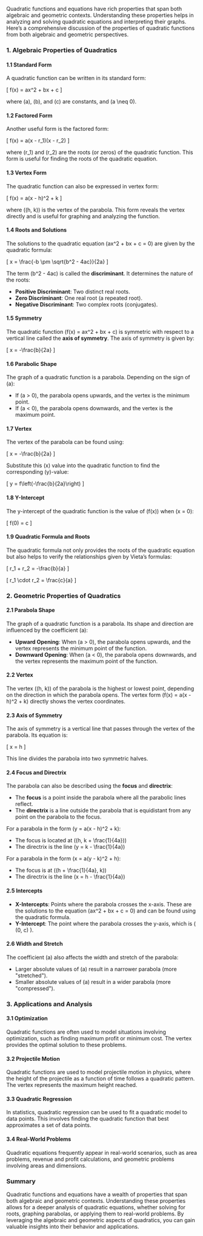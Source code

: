 
Quadratic functions and equations have rich properties that span both algebraic and geometric contexts. Understanding these properties helps in analyzing and solving quadratic equations and interpreting their graphs. Here’s a comprehensive discussion of the properties of quadratic functions from both algebraic and geometric perspectives.

### 1. **Algebraic Properties of Quadratics**

#### **1.1 Standard Form**

A quadratic function can be written in its standard form:

\[
f(x) = ax^2 + bx + c
\]

where \(a\), \(b\), and \(c\) are constants, and \(a \neq 0\). 

#### **1.2 Factored Form**

Another useful form is the factored form:

\[
f(x) = a(x - r_1)(x - r_2)
\]

where \(r_1\) and \(r_2\) are the roots (or zeros) of the quadratic function. This form is useful for finding the roots of the quadratic equation.


#### **1.3 Vertex Form**

The quadratic function can also be expressed in vertex form:

\[
f(x) = a(x - h)^2 + k
\]

where \((h, k)\) is the vertex of the parabola. This form reveals the vertex directly and is useful for graphing and analyzing the function.

#### **1.4 Roots and Solutions**

The solutions to the quadratic equation \(ax^2 + bx + c = 0\) are given by the quadratic formula:

\[
x = \frac{-b \pm \sqrt{b^2 - 4ac}}{2a}
\]

The term \(b^2 - 4ac\) is called the **discriminant**. It determines the nature of the roots:

- **Positive Discriminant**: Two distinct real roots.
- **Zero Discriminant**: One real root (a repeated root).
- **Negative Discriminant**: Two complex roots (conjugates).

#### **1.5 Symmetry**

The quadratic function \(f(x) = ax^2 + bx + c\) is symmetric with respect to a vertical line called the **axis of symmetry**. The axis of symmetry is given by:

\[
x = -\frac{b}{2a}
\]

#### **1.6 Parabolic Shape**

The graph of a quadratic function is a parabola. Depending on the sign of \(a\):

- If \(a > 0\), the parabola opens upwards, and the vertex is the minimum point.
- If \(a < 0\), the parabola opens downwards, and the vertex is the maximum point.

#### **1.7 Vertex**

The vertex of the parabola can be found using:

\[
x = -\frac{b}{2a}
\]

Substitute this \(x\) value into the quadratic function to find the corresponding \(y\)-value:

\[
y = f\left(-\frac{b}{2a}\right)
\]

#### **1.8 Y-Intercept**

The y-intercept of the quadratic function is the value of \(f(x)\) when \(x = 0\):

\[
f(0) = c
\]

#### **1.9 Quadratic Formula and Roots**

The quadratic formula not only provides the roots of the quadratic equation but also helps to verify the relationships given by Vieta’s formulas:

\[
r_1 + r_2 = -\frac{b}{a}
\]

\[
r_1 \cdot r_2 = \frac{c}{a}
\]

### 2. **Geometric Properties of Quadratics**

#### **2.1 Parabola Shape**

The graph of a quadratic function is a parabola. Its shape and direction are influenced by the coefficient \(a\):
- **Upward Opening**: When \(a > 0\), the parabola opens upwards, and the vertex represents the minimum point of the function.
- **Downward Opening**: When \(a < 0\), the parabola opens downwards, and the vertex represents the maximum point of the function.

#### **2.2 Vertex**

The vertex \((h, k)\) of the parabola is the highest or lowest point, depending on the direction in which the parabola opens. The vertex form \(f(x) = a(x - h)^2 + k\) directly shows the vertex coordinates.

#### **2.3 Axis of Symmetry**

The axis of symmetry is a vertical line that passes through the vertex of the parabola. Its equation is:

\[
x = h
\]

This line divides the parabola into two symmetric halves.

#### **2.4 Focus and Directrix**

The parabola can also be described using the **focus** and **directrix**:

- The **focus** is a point inside the parabola where all the parabolic lines reflect.
- The **directrix** is a line outside the parabola that is equidistant from any point on the parabola to the focus.

For a parabola in the form \(y = a(x - h)^2 + k\):

- The focus is located at \((h, k + \frac{1}{4a})\)
- The directrix is the line \(y = k - \frac{1}{4a}\)

For a parabola in the form \(x = a(y - k)^2 + h\):

- The focus is at \((h + \frac{1}{4a}, k)\)
- The directrix is the line \(x = h - \frac{1}{4a}\)

#### **2.5 Intercepts**

- **X-Intercepts**: Points where the parabola crosses the x-axis. These are the solutions to the equation \(ax^2 + bx + c = 0\) and can be found using the quadratic formula.
- **Y-Intercept**: The point where the parabola crosses the y-axis, which is \( (0, c) \).

#### **2.6 Width and Stretch**

The coefficient \(a\) also affects the width and stretch of the parabola:

- Larger absolute values of \(a\) result in a narrower parabola (more "stretched").
- Smaller absolute values of \(a\) result in a wider parabola (more "compressed").

### 3. **Applications and Analysis**

#### **3.1 Optimization**

Quadratic functions are often used to model situations involving optimization, such as finding maximum profit or minimum cost. The vertex provides the optimal solution to these problems.

#### **3.2 Projectile Motion**

Quadratic functions are used to model projectile motion in physics, where the height of the projectile as a function of time follows a quadratic pattern. The vertex represents the maximum height reached.

#### **3.3 Quadratic Regression**

In statistics, quadratic regression can be used to fit a quadratic model to data points. This involves finding the quadratic function that best approximates a set of data points.

#### **3.4 Real-World Problems**

Quadratic equations frequently appear in real-world scenarios, such as area problems, revenue and profit calculations, and geometric problems involving areas and dimensions.

### Summary

Quadratic functions and equations have a wealth of properties that span both algebraic and geometric contexts. Understanding these properties allows for a deeper analysis of quadratic equations, whether solving for roots, graphing parabolas, or applying them to real-world problems. By leveraging the algebraic and geometric aspects of quadratics, you can gain valuable insights into their behavior and applications.